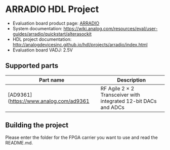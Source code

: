 # ARRADIO HDL Project

- Evaluation board product page: [ARRADIO](https://www.terasic.com.tw/cgi-bin/page/archive.pl?No=946)
- System documentation: https://wiki.analog.com/resources/eval/user-guides/arradio/quickstart/alterasockit
- HDL project documentation: http://analogdevicesinc.github.io/hdl/projects/arradio/index.html
- Evaluation board VADJ: 2.5V

## Supported parts

| Part name                              | Description                                                  |
|----------------------------------------|--------------------------------------------------------------|
| [AD9361](https://www.analog.com/ad9361 | RF Agile 2 × 2 Transceiver with integrated 12-bit DACs and ADCs |

## Building the project

Please enter the folder for the FPGA carrier you want to use and read the README.md.
